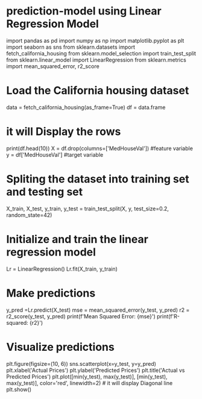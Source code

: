 # prediction-model using Linear Regression Model
import pandas as pd
import numpy as np
import matplotlib.pyplot as plt
import seaborn as sns
from sklearn.datasets import fetch_california_housing
from sklearn.model_selection import train_test_split
from sklearn.linear_model import LinearRegression
from sklearn.metrics import mean_squared_error, r2_score

# Load the California housing dataset
data = fetch_california_housing(as_frame=True)
df = data.frame

# it will Display the rows
print(df.head(10))
X = df.drop(columns=['MedHouseVal']) #feature variable
y = df['MedHouseVal']                #target variable

# Spliting the dataset into training set and testing set
X_train, X_test, y_train, y_test = train_test_split(X, y, test_size=0.2, random_state=42)

# Initialize and train the linear regression model
Lr = LinearRegression()
Lr.fit(X_train, y_train)

# Make predictions
y_pred =Lr.predict(X_test)
mse = mean_squared_error(y_test, y_pred)
r2 = r2_score(y_test, y_pred)
print(f'Mean Squared Error: {mse}')
print(f'R-squared: {r2}')

# Visualize predictions
plt.figure(figsize=(10, 6))
sns.scatterplot(x=y_test, y=y_pred)
plt.xlabel('Actual Prices')
plt.ylabel('Predicted Prices')
plt.title('Actual vs Predicted Prices')
plt.plot([min(y_test), max(y_test)], [min(y_test), max(y_test)], color='red', linewidth=2)  # it will display Diagonal line
plt.show()
